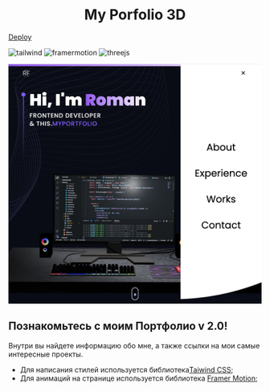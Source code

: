 <h1 align='center' >My Porfolio 3D</h1>

[Deploy](https://my-portfolio-3-d.vercel.app/)

![tailwind](https://img.shields.io/badge/tailwind-F5F5F5?style=for-the-badge&logo=tailwindcss&logoColor=#06b6d4) 
![framermotion](https://img.shields.io/badge/Framer_Motion-F5F5F5?style=for-the-badge&logo=framer&logoColor=0055ff)
![threejs](https://img.shields.io/badge/Three.js-black?style=for-the-badge&logo=threejs&logoColor=0055ff)

<img src='./readme_screen.png'/>

<h2>Познакомьтесь с моим Портфолио v 2.0!</h2>
<p>Внутри вы найдете информацию обо мне, а также ссылки на мои самые интересные проекты.</p>

+ Для написания стилей используется библиотека[Taiwind CSS](https://tailwindui.com/?ref=top);
+ Для анимаций на странице используется библиотека [Framer Motion](https://www.framer.com/motion/);


